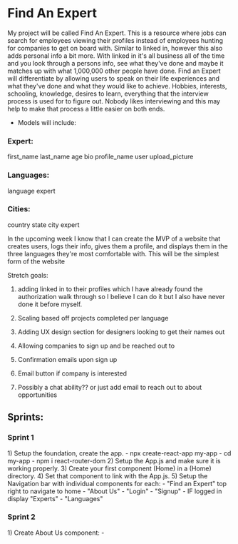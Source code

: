 # Find An Expert

My project will be called Find An Expert. This is a resource where jobs can search for
employees viewing their profiles instead of employees hunting for companies to get on
board with. Similar to linked in, however this also adds personal info a bit more.
With linked in it's all business all of the time and you look through a persons info,
see what they've done and maybe it matches up with what 1,000,000 other people have done. Find an Expert will differentiate by allowing users to speak on their life experiences and what they've done and what they would like to achieve. Hobbies, interests, schooling, knowledge, desires to learn, everything that the interview process is used for to figure out. Nobody likes interviewing and this may help to make that process a little easier on both ends. 

- Models will include:

<h3>Expert:</h3>
first_name
last_name 
age
bio
profile_name
user
upload_picture


<h3>Languages:</h3>
language
expert


<h3>Cities:</h3>
country
state
city
expert



In the upcoming week I know that I can create the MVP of a website that creates users, logs their info, gives them a profile, and displays them in the three languages they're most comfortable with. This will be the simplest form of the website

Stretch goals: 
1) adding linked in to their profiles which I have already found the authorization walk through so I believe I can do it but I also have never done it before myself. 

2) Scaling based off projects completed per language

3) Adding UX design section for designers looking to get their names out

4) Allowing companies to sign up and be reached out to 

5) Confirmation emails upon sign up 

6) Email button if company is interested 

7) Possibly a chat ability?? or just add email to reach out to about opportunities



<h2>Sprints:</h2>


<h3>Sprint 1</h3>
1) Setup the foundation, create the app.
    - npx create-react-app my-app
    - cd my-app
    - npm i react-router-dom
2) Setup the App.js and make sure it is working properly.
3) Create your first component (Home) in a (Home) directory.
4) Set that component to link with the App.js.
5) Setup the Navigation bar with individual components for each:
    - "Find an Expert" top right to navigate to home
    - "About Us" - "Login" - "Signup"
    - IF logged in display "Experts" - "Languages"


<h3>Sprint 2</h3>
1) Create About Us component:
    - 



